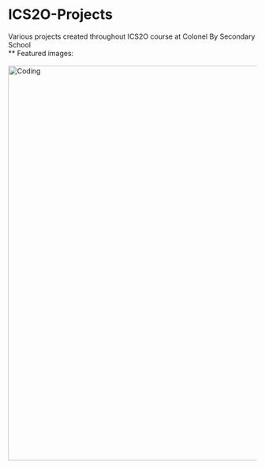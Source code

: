 # ICS2O-Projects
Various projects created throughout ICS2O course at Colonel By Secondary School
<br>
** Featured images:
<br><br>
<img align="left" alt="Coding" width="800" src="https://i.ibb.co/xhwTzWd/Magic-8-ball.png">
